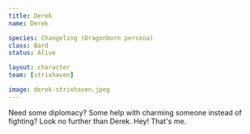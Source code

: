 ```yaml
---
title: Derek
name: Derek

species: Changeling (Dragonborn persona)
class: Bard
status: Alive

layout: character
team: [strixhaven]

image: derek-strixhaven.jpeg
---
```


Need some diplomacy? Some help with charming someone instead of fighting? Look no further than Derek. Hey! That's me. 